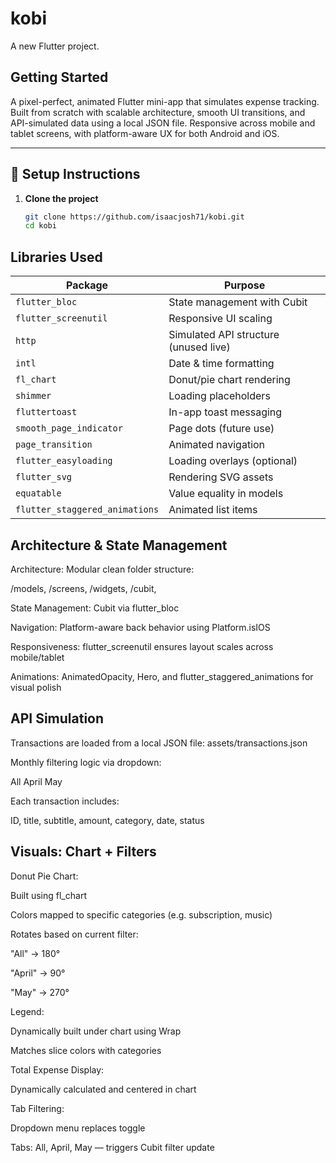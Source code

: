
# kobi

A new Flutter project.

## Getting Started

A pixel-perfect, animated Flutter mini-app that simulates expense tracking. Built from scratch with scalable architecture, smooth UI transitions, and API-simulated data using a local JSON file. Responsive across mobile and tablet screens, with platform-aware UX for both Android and iOS.

---

## 🚀 Setup Instructions

1. **Clone the project**
   ```bash
   git clone https://github.com/isaacjosh71/kobi.git
   cd kobi

##  Libraries Used
| Package                        | Purpose                               |
| ------------------------------ | ------------------------------------- |
| `flutter_bloc`                 | State management with Cubit           |
| `flutter_screenutil`           | Responsive UI scaling                 |
| `http`                         | Simulated API structure (unused live) |
| `intl`                         | Date & time formatting                |
| `fl_chart`                     | Donut/pie chart rendering             |
| `shimmer`                      | Loading placeholders                  |
| `fluttertoast`                 | In-app toast messaging                |
| `smooth_page_indicator`        | Page dots (future use)                |
| `page_transition`              | Animated navigation                   |
| `flutter_easyloading`          | Loading overlays (optional)           |
| `flutter_svg`                  | Rendering SVG assets                  |
| `equatable`                    | Value equality in models              |
| `flutter_staggered_animations` | Animated list items                   |

## Architecture & State Management
Architecture: Modular clean folder structure:

/models, /screens, /widgets, /cubit,

State Management: Cubit via flutter_bloc

Navigation: Platform-aware back behavior using Platform.isIOS

Responsiveness: flutter_screenutil ensures layout scales across mobile/tablet

Animations: AnimatedOpacity, Hero, and flutter_staggered_animations for visual polish

## API Simulation

Transactions are loaded from a local JSON file:
assets/transactions.json

Monthly filtering logic via dropdown:

All April May

Each transaction includes:

ID, title, subtitle, amount, category, date, status

## Visuals: Chart + Filters

Donut Pie Chart:

Built using fl_chart

Colors mapped to specific categories (e.g. subscription, music)

Rotates based on current filter:

"All" → 180°

"April" → 90°

"May" → 270°

Legend:

Dynamically built under chart using Wrap

Matches slice colors with categories

Total Expense Display:

Dynamically calculated and centered in chart

Tab Filtering:

Dropdown menu replaces toggle

Tabs: All, April, May — triggers Cubit filter update
